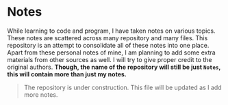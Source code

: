 # Notes

While learning to code and program, I have taken notes on various topics. These notes are scattered across many repository and many files. This repository is an attempt to consolidate all of these notes into one place. Apart from these personal notes of mine, I am planning to add some extra materials from other sources as well. I will try to give proper credit to the original authors. **Though, the name of the repository will still be just `Notes`, this will contain more than just my notes.**

> The repository is under construction. This file will be updated as I add more notes.
